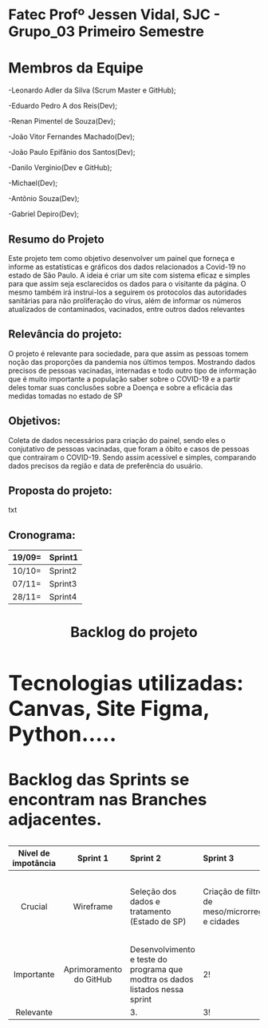 # Fatec Profº Jessen Vidal, SJC - Grupo_03 Primeiro Semestre

<h1 align="left"> Membros da Equipe</h1>

-Leonardo Adler da Silva (Scrum Master e GitHub);

-Eduardo Pedro A dos Reis(Dev);

-Renan Pimentel de Souza(Dev);

-João Vitor Fernandes Machado(Dev); 

-João Paulo Epifânio dos Santos(Dev); 

-Danilo Verginio(Dev e GitHub);

-Michael(Dev);

-Antônio Souza(Dev); 

-Gabriel Depiro(Dev);

</td>

## Resumo do Projeto
<p align="left"> Este projeto tem como objetivo desenvolver um painel que forneça e informe as estatísticas e gráficos dos dados relacionados a Covid-19 no estado de São Paulo. A ideia é criar um site com sistema eficaz e simples para que assim seja esclarecidos os dados para o visitante da página. O mesmo também irá instrui-los a seguirem os protocolos das autoridades sanitárias para não proliferação do vírus, além de informar os números atualizados de contaminados, vacinados, entre outros dados relevantes </p>

## Relevância do projeto:
 O projeto é relevante para sociedade, para que assim as pessoas tomem noção das proporções da pandemia nos últimos tempos. Mostrando dados precisos de pessoas vacinadas, internadas e todo outro tipo de informação que é muito importante a população saber sobre o COVID-19 e a partir deles tomar suas conclusões sobre a Doença e sobre a eficácia das medidas tomadas no estado de SP </p>


## Objetivos:
Coleta de dados necessários para criação do painel, sendo eles o conjutativo de pessoas vacinadas, que foram a óbito e casos de pessoas que contrairam o COVID-19. Sendo assim acessivel e simples, comparando dados precisos da região e data de preferência do usuário.

## Proposta do projeto:
txt

## Cronograma:
|19/09= |Sprint1|
|---|---|
|10/10= |Sprint2|
|07/11= |Sprint3|
|28/11= |Sprint4|


<h1 align="center">Backlog do projeto</h1>
 

 <p align="center">
<h1 align="left">
<table>
<thead>
<tr>
<th align="center">Nível de impotância</th>
<th align="center">Sprint 1</th>
<th align="left">Sprint 2</th>
 <th align="left">Sprint 3</th>
 <th align="left">Sprint 4</th>
 
</tr>
</thead>
<tbody>
<tr>
<td align="center">Crucial</td>
<td align="center">Wireframe</td>
<td align="left">Seleção dos dados e tratamento (Estado de SP)</td>
<td align="left">Criação de filtros de meso/microrregiões e cidades</td>
 <td align="left">Painel de vizualição web com os dados mencionados nas sprints anteriores</td>
 </tr>
<tr>
<td align="center">Importante</td>
<td align="center">Aprimoramento do GitHub</td>
<td align="left">Desenvolvimento e teste do programa que modtra os dados listados nessa sprint</td>
 <td align="left">2!
  <td align="left">2#
</tr>
<tr>
<td align="center">Relevante</td>
<td align="center"></td>
<td align="left">3.</td>
<td align="left">3!
	<td align="left">3#</td>
 
## Tecnologias utilizadas: Canvas, Site Figma, Python.....





### Backlog das Sprints se encontram nas Branches adjacentes.


